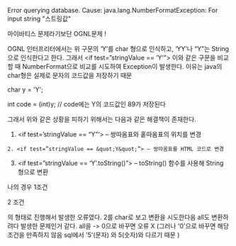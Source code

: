 Error querying database. Cause: java.lang.NumberFormatException: For input string "스트링값"

마이바티스 문제라기보단 
OGNL문제 !   

OGNL 인터프리터에서는 위 구문의 ‘Y’를 char 형으로 인식하고, ‘YY’나 “Y”는 String으로 인식한다고 한다.
그래서 <if test=”stringValue == ‘Y’”> 이와 같은 구문을 비교할 때  NumberFormat으로 비교를 시도하여 Exception이 발생한다.
이유는 java의 char형은 실제로 문자의 코드값을 저장하기 때문

char y = 'Y';

int code = (int)y; // code에는 Y의 코드값인 89가 저장된다

그래서 위와 같은 상황을 피하기 위해서는 다음과 같은 해결책이 존재한다.

1. <if test=’stringValue == “Y”‘> – 쌍따옴표와 홑따옴표의 위치를 변경
```
2. <if test=”stringValue == &quot;Y&quot;”> – 쌍따옴표를 HTML 코드로 변경
```
3. <if test=”stringValue == ‘Y’.toString()”> – toString() 함수를 사용해 String 형으로 변환
  
  
 나의 경우 
 <when test='approverSearchOption == "all" and approverKeyword !=""'>   1조건
   
   
 <when test='approverSearchOption == 2'> 2 조건
   
 의 형태로 진행해서 발생한 오류였다. 2를 char로 보고 변환을 시도한다음 all도 변환하려다 발생한 문제인거 같다.
 all을 -> 0으로 바꾸면 오류 X    (그러나 '0'으로 바꾸면 해당조건을 만족하지 않음 sql에서 '5'(문자) 와 5(숫자)와 다르기 때문 )
   
